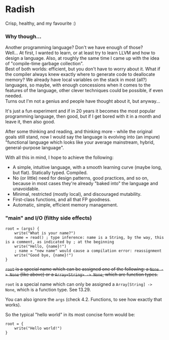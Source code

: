 # Radish

Crisp, healthy, and my favourite :)

### Why though...

Another programming language? Don't we have enough of those?\
Well... At first, I wanted to learn, or at least try to learn LLVM and how to design a language.
Also, at roughly the same time I came up with the idea of "compile-time garbage collection".\
Best of both worlds: efficient, but you don't have to worry about it.
What if the compiler always knew exactly where to generate code to deallocate memory?
We already have local variables on the stack in most (all?) languages, so maybe,
with enough concessions when it comes to the features of the language, other clever techniques could be possible,
if even needed.\
Turns out I'm not a genius and people have thought about it, but anyway...

It's just a fun experiment and if in 20 years it becomes the most popular programming language, then good,
but if I get bored with it in a month and leave it, then also good.

After some thinking and reading, and thinking more - while the original goals still stand,
now I would say the language is evolving into (an impure) "functional language which looks like
your average mainstream, hybrid, general-purpose language".

With all this in mind, I hope to achieve the following:
- A simple, intuitive language, with a smooth learning curve (maybe long, but flat). Statically typed. Compiled.
- No (or little) need for design patterns, good practices, and so on,
because in most cases they're already "baked into" the language and unavoidable.
- Minimal, restricted (mostly local), and discouraged mutability.
- First-class functions, and all that FP goodness.
- Automatic, simple, efficient memory management.

### "main" and I/O (filthy side effects)

```
root = (args) {
    write("What is your name?")
    name = read() ; type inference: name is a String, by the way, this is a comment, as indicated by ; at the beginning
    write("Hello, {name}!")
    ; name = "new name" would cause a compilation error: reassignment
    write("Good bye, {name}!")
}
```

~~`root` is a special name which can be assigned one of the following: a `None -> None` (like above) or a `Array<String> -> None`, which are function types.~~

`root` is a special name which can only be assigned a `Array[String] -> None`, which is a function type. See 13.29.

You can also ignore the `args` (check 4.2. Functions, to see how exactly that works).

So the typical "hello world" in its most concise form would be:

```
root = {
    write("Hello world!")
}
```